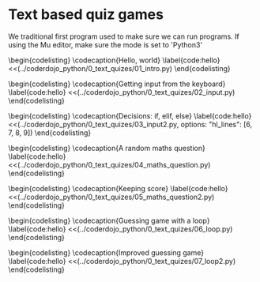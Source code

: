 # Text based quiz games

We traditional first program used to make sure we can run programs. If using the Mu editor, make sure
the mode is set to 'Python3'

\begin{codelisting}
\codecaption{Hello, world}
\label{code:hello}
<<(../coderdojo_python/0_text_quizes/01_intro.py)
\end{codelisting}

\begin{codelisting}
\codecaption{Getting input from the keyboard}
\label{code:hello}
<<(../coderdojo_python/0_text_quizes/02_input.py)
\end{codelisting}

\begin{codelisting}
\codecaption{Decisions: if, elif, else}
\label{code:hello}
<<(../coderdojo_python/0_text_quizes/03_input2.py, options: "hl_lines": [6, 7, 8, 9])
\end{codelisting}

\begin{codelisting}
\codecaption{A random maths question}
\label{code:hello}
<<(../coderdojo_python/0_text_quizes/04_maths_question.py)
\end{codelisting}

\begin{codelisting}
\codecaption{Keeping score}
\label{code:hello}
<<(../coderdojo_python/0_text_quizes/05_maths_question2.py)
\end{codelisting}

\begin{codelisting}
\codecaption{Guessing game with a loop}
\label{code:hello}
<<(../coderdojo_python/0_text_quizes/06_loop.py)
\end{codelisting}

\begin{codelisting}
\codecaption{Improved guessing game}
\label{code:hello}
<<(../coderdojo_python/0_text_quizes/07_loop2.py)
\end{codelisting}
